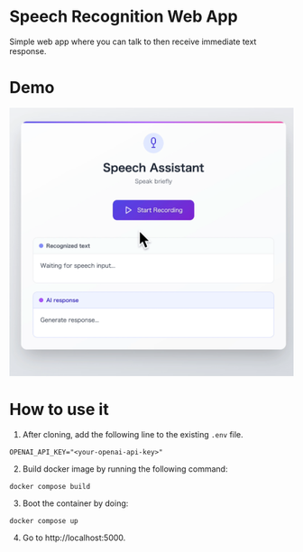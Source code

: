 # Speech Recognition Web App

Simple web app where you can talk to then receive immediate text response.

# Demo

![operation demo](assets/demo.gif)

# How to use it

1. After cloning, add the following line to the existing `.env` file.

```
OPENAI_API_KEY="<your-openai-api-key>"
```

2. Build docker image by running the following command:

```
docker compose build
```

3. Boot the container by doing:

```
docker compose up
```

4. Go to http://localhost:5000.
